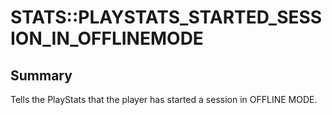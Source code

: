 # STATS::PLAYSTATS_STARTED_SESSION_IN_OFFLINEMODE

## Summary
Tells the PlayStats that the player has started a session in OFFLINE MODE.